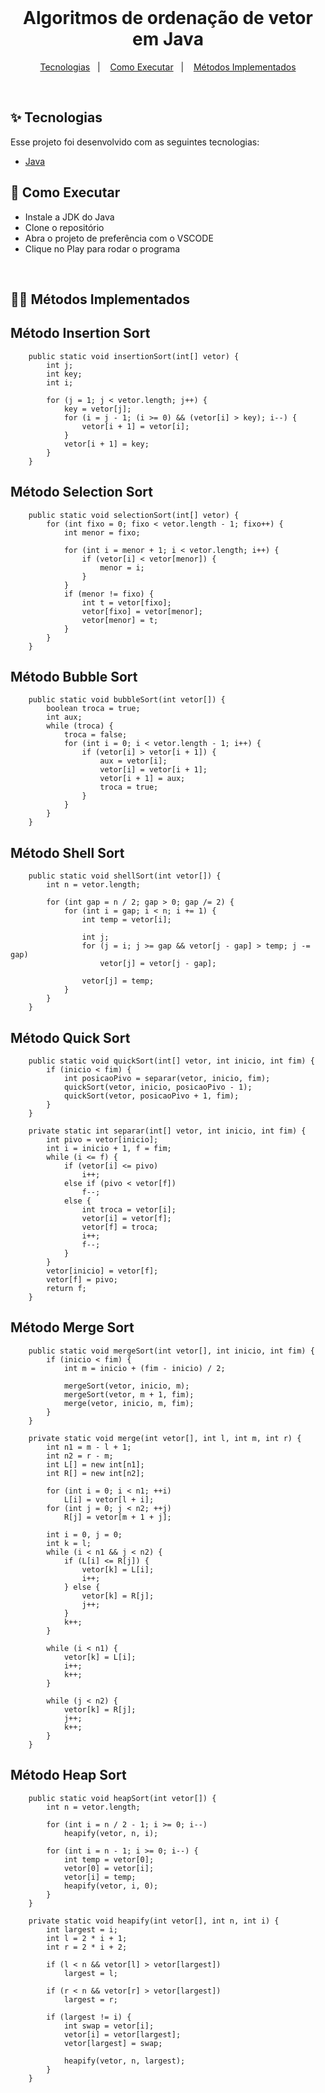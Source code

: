 <br/>

<h1 align="center">Algoritmos de ordenação de vetor em Java</h1>

<p align="center">
  <a href="#-tecnologias">Tecnologias</a>&nbsp;&nbsp;&nbsp;|&nbsp;&nbsp;&nbsp;
  <a href="#-como-executar">Como Executar</a>&nbsp;&nbsp;&nbsp;|&nbsp;&nbsp;&nbsp;
  <a href="#-métodos-implementados">Métodos Implementados</a>
</p>

<br>

## ✨ Tecnologias

Esse projeto foi desenvolvido com as seguintes tecnologias:

- [Java](https://docs.oracle.com/en/java/)

## 🚀 Como Executar

- Instale a JDK do Java
- Clone o repositório
- Abra o projeto de preferência com o VSCODE
- Clique no Play para rodar o programa

<br>

## 👨‍💻 Métodos Implementados

<h2> Método Insertion Sort </h2>

```
    public static void insertionSort(int[] vetor) {
        int j;
        int key;
        int i;

        for (j = 1; j < vetor.length; j++) {
            key = vetor[j];
            for (i = j - 1; (i >= 0) && (vetor[i] > key); i--) {
                vetor[i + 1] = vetor[i];
            }
            vetor[i + 1] = key;
        }
    }
```

<h2> Método Selection Sort </h2>

```
    public static void selectionSort(int[] vetor) {
        for (int fixo = 0; fixo < vetor.length - 1; fixo++) {
            int menor = fixo;

            for (int i = menor + 1; i < vetor.length; i++) {
                if (vetor[i] < vetor[menor]) {
                    menor = i;
                }
            }
            if (menor != fixo) {
                int t = vetor[fixo];
                vetor[fixo] = vetor[menor];
                vetor[menor] = t;
            }
        }
    }
```

<h2> Método Bubble Sort </h2>

```
    public static void bubbleSort(int vetor[]) {
        boolean troca = true;
        int aux;
        while (troca) {
            troca = false;
            for (int i = 0; i < vetor.length - 1; i++) {
                if (vetor[i] > vetor[i + 1]) {
                    aux = vetor[i];
                    vetor[i] = vetor[i + 1];
                    vetor[i + 1] = aux;
                    troca = true;
                }
            }
        }
    }
```

<h2> Método Shell Sort </h2>

```
    public static void shellSort(int vetor[]) {
        int n = vetor.length;

        for (int gap = n / 2; gap > 0; gap /= 2) {
            for (int i = gap; i < n; i += 1) {
                int temp = vetor[i];

                int j;
                for (j = i; j >= gap && vetor[j - gap] > temp; j -= gap)
                    vetor[j] = vetor[j - gap];

                vetor[j] = temp;
            }
        }
    }
```

<h2> Método Quick Sort </h2>

```
    public static void quickSort(int[] vetor, int inicio, int fim) {
        if (inicio < fim) {
            int posicaoPivo = separar(vetor, inicio, fim);
            quickSort(vetor, inicio, posicaoPivo - 1);
            quickSort(vetor, posicaoPivo + 1, fim);
        }
    }

    private static int separar(int[] vetor, int inicio, int fim) {
        int pivo = vetor[inicio];
        int i = inicio + 1, f = fim;
        while (i <= f) {
            if (vetor[i] <= pivo)
                i++;
            else if (pivo < vetor[f])
                f--;
            else {
                int troca = vetor[i];
                vetor[i] = vetor[f];
                vetor[f] = troca;
                i++;
                f--;
            }
        }
        vetor[inicio] = vetor[f];
        vetor[f] = pivo;
        return f;
    }
```

<h2> Método Merge Sort </h2>

```
    public static void mergeSort(int vetor[], int inicio, int fim) {
        if (inicio < fim) {
            int m = inicio + (fim - inicio) / 2;

            mergeSort(vetor, inicio, m);
            mergeSort(vetor, m + 1, fim);
            merge(vetor, inicio, m, fim);
        }
    }

    private static void merge(int vetor[], int l, int m, int r) {
        int n1 = m - l + 1;
        int n2 = r - m;
        int L[] = new int[n1];
        int R[] = new int[n2];

        for (int i = 0; i < n1; ++i)
            L[i] = vetor[l + i];
        for (int j = 0; j < n2; ++j)
            R[j] = vetor[m + 1 + j];

        int i = 0, j = 0;
        int k = l;
        while (i < n1 && j < n2) {
            if (L[i] <= R[j]) {
                vetor[k] = L[i];
                i++;
            } else {
                vetor[k] = R[j];
                j++;
            }
            k++;
        }

        while (i < n1) {
            vetor[k] = L[i];
            i++;
            k++;
        }

        while (j < n2) {
            vetor[k] = R[j];
            j++;
            k++;
        }
    }
```

<h2> Método Heap Sort </h2>

```
    public static void heapSort(int vetor[]) {
        int n = vetor.length;

        for (int i = n / 2 - 1; i >= 0; i--)
            heapify(vetor, n, i);

        for (int i = n - 1; i >= 0; i--) {
            int temp = vetor[0];
            vetor[0] = vetor[i];
            vetor[i] = temp;
            heapify(vetor, i, 0);
        }
    }

    private static void heapify(int vetor[], int n, int i) {
        int largest = i;
        int l = 2 * i + 1;
        int r = 2 * i + 2;

        if (l < n && vetor[l] > vetor[largest])
            largest = l;

        if (r < n && vetor[r] > vetor[largest])
            largest = r;

        if (largest != i) {
            int swap = vetor[i];
            vetor[i] = vetor[largest];
            vetor[largest] = swap;

            heapify(vetor, n, largest);
        }
    }
```
